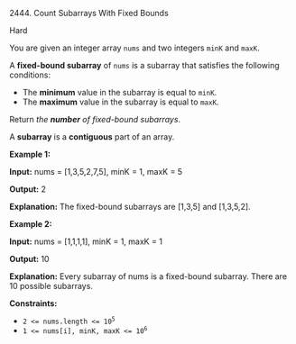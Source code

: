 2444\. Count Subarrays With Fixed Bounds

Hard

You are given an integer array `nums` and two integers `minK` and `maxK`.

A **fixed-bound subarray** of `nums` is a subarray that satisfies the following conditions:

*   The **minimum** value in the subarray is equal to `minK`.
*   The **maximum** value in the subarray is equal to `maxK`.

Return _the **number** of fixed-bound subarrays_.

A **subarray** is a **contiguous** part of an array.

**Example 1:**

**Input:** nums = [1,3,5,2,7,5], minK = 1, maxK = 5

**Output:** 2

**Explanation:** The fixed-bound subarrays are [1,3,5] and [1,3,5,2]. 

**Example 2:**

**Input:** nums = [1,1,1,1], minK = 1, maxK = 1

**Output:** 10

**Explanation:** Every subarray of nums is a fixed-bound subarray. There are 10 possible subarrays. 

**Constraints:**

*   <code>2 <= nums.length <= 10<sup>5</sup></code>
*   <code>1 <= nums[i], minK, maxK <= 10<sup>6</sup></code>